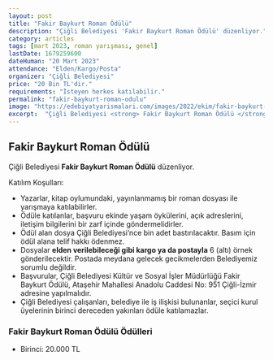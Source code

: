 ```yaml
---
layout: post
title: "Fakir Baykurt Roman Ödülü"
description: "Çiğli Belediyesi 'Fakir Baykurt Roman Ödülü' düzenliyor."
category: articles
tags: [mart 2023, roman yarışması, genel]
lastDate: 1679259600
dateHuman: "20 Mart 2023"
attendance: "Elden/Kargo/Posta"
organizer: "Çiğli Belediyesi"
price: "20 Bin TL'dir."
requirements: "İsteyen herkes katılabilir."
permalink: "fakir-baykurt-roman-odulu"
image: "https://edebiyatyarismalari.com/images/2022/ekim/fakir-baykurt-roman-odulu.jpg"
excerpt:  "Çiğli Belediyesi <strong> Fakir Baykurt Roman Ödülü </strong> düzenliyor."
---
```


## Fakir Baykurt Roman Ödülü
Çiğli Belediyesi **Fakir Baykurt Roman Ödülü** düzenliyor.  

Katılım Koşulları:
- Yazarlar, kitap oylumundaki, yayınlanmamış bir roman dosyası ile yarışmaya katılabilirler.
- Ödüle katılanlar, başvuru ekinde yaşam öykülerini, açık adreslerini, iletişim bilgilerini bir zarf içinde göndermelidirler.
- Ödül alan dosya Çiğli Belediyesi’nce bin adet bastırılacaktır. Basım için ödül alana telif hakkı ödenmez.
- Dosyalar **elden verilebileceği gibi kargo ya da postayla** 6 (altı) örnek gönderilecektir. Postada meydana gelecek gecikmelerden Belediyemiz sorumlu değildir.
- Başvurular, Çiğli Belediyesi Kültür ve Sosyal İşler Müdürlüğü Fakir Baykurt Ödülü, Ataşehir Mahallesi Anadolu Caddesi No: 951 Çiğli-İzmir adresine yapılmalıdır.
- Çiğli Belediyesi çalışanları, belediye ile iş ilişkisi bulunanlar, seçici kurul üyelerinin birinci dereceden yakınları ödüle katılamazlar.


### Fakir Baykurt Roman Ödülü Ödülleri
- Birinci: 20.000 TL